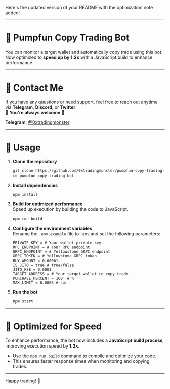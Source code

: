 Here's the updated version of your README with the optimization note added:

---

# 🤖 **Pumpfun Copy Trading Bot**

You can monitor a target wallet and automatically copy trade using this bot. Now optimized to **speed up by 1.2x** with a JavaScript build to enhance performance.

---

# 💬 **Contact Me**

If you have any questions or need support, feel free to reach out anytime via **Telegram**, **Discord**, or **Twitter**.  
🌹 **You're always welcome** 🌹  

**Telegram**: [@0xtradingmonster](https://t.me/0xtradingmonster)

---

# 👀 **Usage**

1. **Clone the repository**

    ```bash
    git clone https://github.com/0xtradingmonster/pumpfun-copy-trading-bot.git
    cd pumpfun-copy-trading-bot
    ```

2. **Install dependencies**

    ```bash
    npm install
    ```

3. **Build for optimized performance**  
   Speed up execution by building the code to JavaScript.  

    ```bash
    npm run build
    ```

4. **Configure the environment variables**  
   Rename the `.env.example` file to `.env` and set the following parameters:

    ```plaintext
    PRIVATE_KEY = # Your wallet private key
    RPC_ENDPOINT = # Your RPC endpoint
    GRPC_ENDPOINT = # Yellowstone GRPC endpoint
    GRPC_TOKEN = # Yellowstone GRPC token
    BUY_AMOUNT = 0.00001
    IS_JITO = true # true/false
    JITO_FEE = 0.0001
    TARGET_ADDRESS = # Your target wallet to copy trade
    PURCHASE_PERCENT = 100  # %
    MAX_LIMIT = 0.0005 # sol
    ```

5. **Run the bot**  

    ```bash
    npm start
    ```

---

# 🚀 **Optimized for Speed**  

To enhance performance, the bot now includes a **JavaScript build process**, improving execution speed by **1.2x**.  

- Use the `npm run build` command to compile and optimize your code.  
- This ensures faster response times when monitoring and copying trades.

---

Happy trading! 🌟